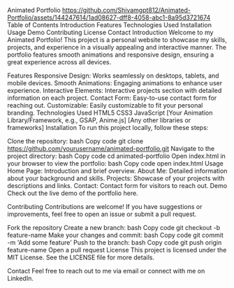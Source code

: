 Animated Portfolio
https://github.com/Shivamgpt812/Animated-Portfolio/assets/144247614/1ad08627-dff8-4058-abc1-8a95d3721674
Table of Contents
Introduction
Features
Technologies Used
Installation
Usage
Demo
Contributing
License
Contact
Introduction
Welcome to my Animated Portfolio! This project is a personal website to showcase my skills, projects, and experience in a visually appealing and interactive manner. The portfolio features smooth animations and responsive design, ensuring a great experience across all devices.

Features
Responsive Design: Works seamlessly on desktops, tablets, and mobile devices.
Smooth Animations: Engaging animations to enhance user experience.
Interactive Elements: Interactive projects section with detailed information on each project.
Contact Form: Easy-to-use contact form for reaching out.
Customizable: Easily customizable to fit your personal branding.
Technologies Used
HTML5
CSS3
JavaScript
[Your Animation Library/Framework, e.g., GSAP, Anime.js]
[Any other libraries or frameworks]
Installation
To run this project locally, follow these steps:

Clone the repository:
bash
Copy code
git clone https://github.com/yourusername/animated-portfolio.git
Navigate to the project directory:
bash
Copy code
cd animated-portfolio
Open index.html in your browser to view the portfolio:
bash
Copy code
open index.html
Usage
Home Page: Introduction and brief overview.
About Me: Detailed information about your background and skills.
Projects: Showcase of your projects with descriptions and links.
Contact: Contact form for visitors to reach out.
Demo
Check out the live demo of the portfolio here.

Contributing
Contributions are welcome! If you have suggestions or improvements, feel free to open an issue or submit a pull request.

Fork the repository
Create a new branch:
bash
Copy code
git checkout -b feature-name
Make your changes and commit:
bash
Copy code
git commit -m 'Add some feature'
Push to the branch:
bash
Copy code
git push origin feature-name
Open a pull request
License
This project is licensed under the MIT License. See the LICENSE file for more details.

Contact
Feel free to reach out to me via email or connect with me on LinkedIn.

